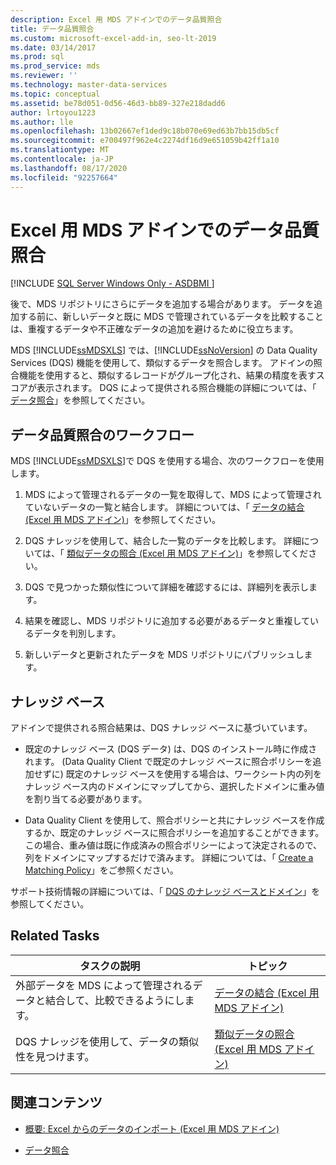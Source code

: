 ```yaml
---
description: Excel 用 MDS アドインでのデータ品質照合
title: データ品質照合
ms.custom: microsoft-excel-add-in, seo-lt-2019
ms.date: 03/14/2017
ms.prod: sql
ms.prod_service: mds
ms.reviewer: ''
ms.technology: master-data-services
ms.topic: conceptual
ms.assetid: be78d051-0d56-46d3-bb89-327e218dadd6
author: lrtoyou1223
ms.author: lle
ms.openlocfilehash: 13b02667ef1ded9c18b070e69ed63b7bb15db5cf
ms.sourcegitcommit: e700497f962e4c2274df16d9e651059b42ff1a10
ms.translationtype: MT
ms.contentlocale: ja-JP
ms.lasthandoff: 08/17/2020
ms.locfileid: "92257664"
---
```

# <a name="data-quality-matching-in-the-mds-add-in-for-excel"></a>Excel 用 MDS アドインでのデータ品質照合

[!INCLUDE [SQL Server Windows Only - ASDBMI ](../../includes/applies-to-version/sql-windows-only-asdbmi.md)]

  後で、MDS リポジトリにさらにデータを追加する場合があります。 データを追加する前に、新しいデータと既に MDS で管理されているデータを比較することは、重複するデータや不正確なデータの追加を避けるために役立ちます。  
  
 MDS [!INCLUDE[ssMDSXLS](../../includes/ssmdsxls-md.md)] では、[!INCLUDE[ssNoVersion](../../includes/ssnoversion-md.md)] の Data Quality Services (DQS) 機能を使用して、類似するデータを照合します。 アドインの照合機能を使用すると、類似するレコードがグループ化され、結果の精度を表すスコアが表示されます。 DQS によって提供される照合機能の詳細については、「 [データ照合](../../data-quality-services/data-matching.md)」を参照してください。  
  
## <a name="workflow-for-data-quality-matching"></a>データ品質照合のワークフロー  
 MDS [!INCLUDE[ssMDSXLS](../../includes/ssmdsxls-md.md)]で DQS を使用する場合、次のワークフローを使用します。  
  
1.  MDS によって管理されるデータの一覧を取得して、MDS によって管理されていないデータの一覧と結合します。 詳細については、「 [データの結合 (Excel 用 MDS アドイン)](../../master-data-services/microsoft-excel-add-in/combine-data-mds-add-in-for-excel.md)」を参照してください。  
  
2.  DQS ナレッジを使用して、結合した一覧のデータを比較します。 詳細については、「 [類似データの照合 (Excel 用 MDS アドイン)](../../master-data-services/microsoft-excel-add-in/match-similar-data-mds-add-in-for-excel.md)」を参照してください。  
  
3.  DQS で見つかった類似性について詳細を確認するには、詳細列を表示します。  
  
4.  結果を確認し、MDS リポジトリに追加する必要があるデータと重複しているデータを判別します。  
  
5.  新しいデータと更新されたデータを MDS リポジトリにパブリッシュします。  
  
## <a name="knowledge-bases"></a>ナレッジ ベース  
 アドインで提供される照合結果は、DQS ナレッジ ベースに基づいています。  
  
-   既定のナレッジ ベース (DQS データ) は、DQS のインストール時に作成されます。 (Data Quality Client で既定のナレッジ ベースに照合ポリシーを追加せずに) 既定のナレッジ ベースを使用する場合は、ワークシート内の列をナレッジ ベース内のドメインにマップしてから、選択したドメインに重み値を割り当てる必要があります。  
  
-   Data Quality Client を使用して、照合ポリシーと共にナレッジ ベースを作成するか、既定のナレッジ ベースに照合ポリシーを追加することができます。 この場合、重み値は既に作成済みの照合ポリシーによって決定されるので、列をドメインにマップするだけで済みます。 詳細については、「 [Create a Matching Policy](../../data-quality-services/create-a-matching-policy.md)」をご参照ください。  
  
 サポート技術情報の詳細については、「 [DQS のナレッジ ベースとドメイン](../../data-quality-services/dqs-knowledge-bases-and-domains.md)」を参照してください。  
  
## <a name="related-tasks"></a>Related Tasks  
  
|タスクの説明|トピック|  
|----------------------|-----------|  
|外部データを MDS によって管理されるデータと結合して、比較できるようにします。|[データの結合 (Excel 用 MDS アドイン)](../../master-data-services/microsoft-excel-add-in/combine-data-mds-add-in-for-excel.md)|  
|DQS ナレッジを使用して、データの類似性を見つけます。|[類似データの照合 (Excel 用 MDS アドイン)](../../master-data-services/microsoft-excel-add-in/match-similar-data-mds-add-in-for-excel.md)|  
  
## <a name="related-content"></a>関連コンテンツ  
  
-   [概要: Excel からのデータのインポート (Excel 用 MDS アドイン)](../../master-data-services/microsoft-excel-add-in/overview-importing-data-from-excel-mds-add-in-for-excel.md)  
  
-   [データ照合](../../data-quality-services/data-matching.md)  
  
  
